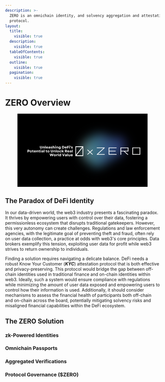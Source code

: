 ```yaml
---
description: >-
  ZERO is an omnichain identity, and solvency aggregation and attestation
  protocol.
layout:
  title:
    visible: true
  description:
    visible: true
  tableOfContents:
    visible: true
  outline:
    visible: true
  pagination:
    visible: true
---
```


# ZERO Overview

<figure><img src=".gitbook/assets/zero-banner-2.png" alt=""><figcaption></figcaption></figure>

## The Paradox of DeFi Identity

In our data-driven world, the web3 industry presents a fascinating paradox. It thrives by empowering users with control over their data, fostering a permissionless ecosystem that disrupts traditional gatekeepers. However, this very autonomy can create challenges. Regulations and law enforcement agencies, with the legitimate goal of preventing theft and fraud, often rely on user data collection, a practice at odds with web3's core principles. Data brokers exemplify this tension, exploiting user data for profit while web3 strives to return ownership to individuals.

Finding a solution requires navigating a delicate balance. DeFi needs a robust Know Your Customer (_**KYC**_) attestation protocol that is both effective and privacy-preserving. This protocol would bridge the gap between off-chain identities used in traditional finance and on-chain identities within web3. Ideally, such a system would ensure compliance with regulations while minimizing the amount of user data exposed and empowering users to control how their information is used. Additionally, it should consider mechanisms to assess the financial health of participants both off-chain and on-chain across the board, potentially mitigating solvency risks and misaligned financial capabilities within the DeFi ecosystem.

## The ZERO Solution

### zk-Powered Identities



### Omnichain Passports



### Aggregated Verifications



### Protocol Governance ($ZERO)

